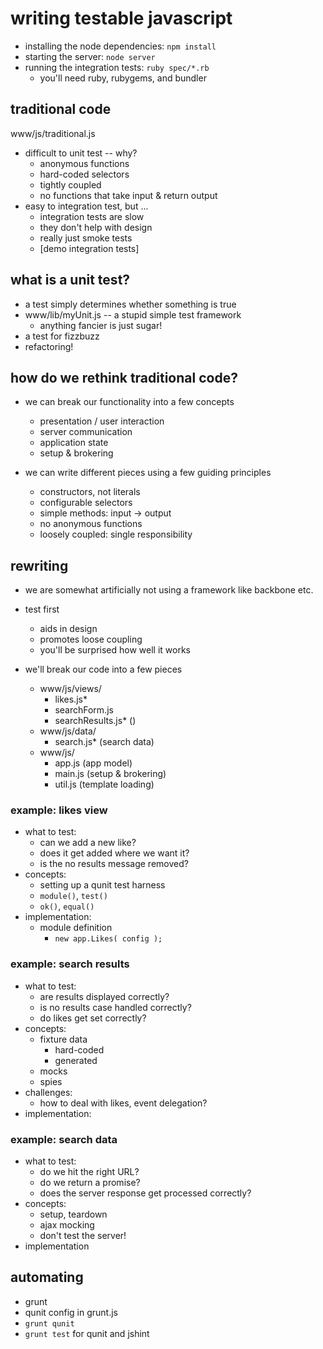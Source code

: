 # writing testable javascript

- installing the node dependencies: `npm install`
- starting the server: `node server`
- running the integration tests: `ruby spec/*.rb`
  - you'll need ruby, rubygems, and bundler

## traditional code

www/js/traditional.js

- difficult to unit test -- why?
  - anonymous functions
  - hard-coded selectors
  - tightly coupled
  - no functions that take input & return output
- easy to integration test, but ...
  - integration tests are slow
  - they don't help with design
  - really just smoke tests
  - [demo integration tests]

## what is a unit test?

- a test simply determines whether something is true
- www/lib/myUnit.js -- a stupid simple test framework
  - anything fancier is just sugar!
- a test for fizzbuzz
- refactoring!

## how do we rethink traditional code?

- we can break our functionality into a few concepts
  - presentation / user interaction
  - server communication
  - application state
  - setup & brokering

- we can write different pieces using a few guiding principles
  - constructors, not literals
  - configurable selectors
  - simple methods: input -> output
  - no anonymous functions
  - loosely coupled: single responsibility

## rewriting

- we are somewhat artificially not using a framework like backbone etc.

- test first
  - aids in design
  - promotes loose coupling
  - you'll be surprised how well it works

- we'll break our code into a few pieces
  - www/js/views/
    - likes.js\*
    - searchForm.js
    - searchResults.js\* ()
  - www/js/data/
    - search.js\* (search data)
  - www/js/
    - app.js (app model)
    - main.js (setup & brokering)
    - util.js (template loading)

### example: likes view

- what to test:
  - can we add a new like?
  - does it get added where we want it?
  - is the no results message removed?
- concepts:
  - setting up a qunit test harness
  - `module()`, `test()`
  - `ok()`, `equal()`
- implementation:
  - module definition
    - `new app.Likes( config );`

### example: search results

- what to test:
  - are results displayed correctly?
  - is no results case handled correctly?
  - do likes get set correctly?
- concepts:
  - fixture data
    - hard-coded
    - generated
  - mocks
  - spies
- challenges:
  - how to deal with likes, event delegation?
- implementation:

### example: search data

- what to test:
  - do we hit the right URL?
  - do we return a promise?
  - does the server response get processed correctly?
- concepts:
  - setup, teardown
  - ajax mocking
  - don't test the server!
- implementation

## automating

- grunt
- qunit config in grunt.js
- `grunt qunit`
- `grunt test` for qunit and jshint